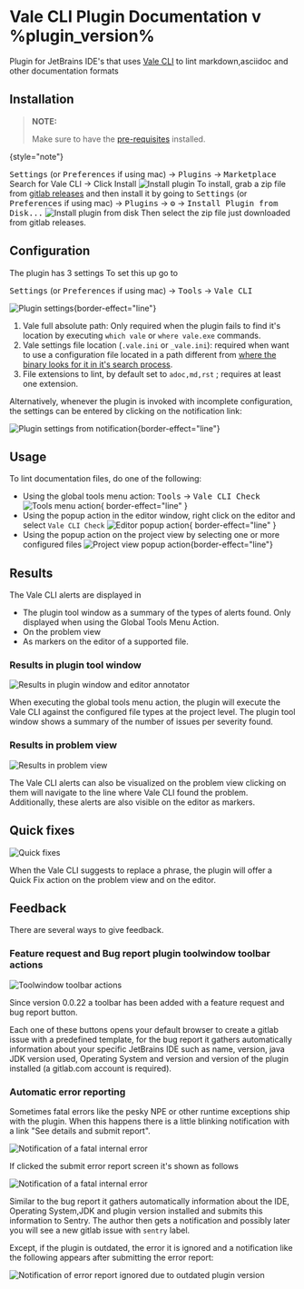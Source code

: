 # Vale CLI Plugin Documentation v %plugin_version%

Plugin for JetBrains IDE's that uses [Vale CLI](https://vale.sh) to lint markdown,asciidoc and other documentation formats

## Installation

> **NOTE:**
>
>Make sure to have the [pre-requisites](pre-requisites.md) installed.
>
{style="note"}

<tabs>
    <tab title="From Jetbrains Plugin Marketplace">
    <kbd>Settings</kbd> (or <kbd>Preferences</kbd> if using mac) -> <kbd>Plugins</kbd> -> <kbd>Marketplace</kbd> Search for Vale CLI -> Click <control>Install</control>
    <img src="install_plugin.png" border-effect="line" alt="Install plugin" /> 

</tab>
    <tab title="From Gitlab Releases">
To install, grab a zip file from 
<a href="https://gitlab.com/pablomxnl/vale-cli-plugin/-/releases">gitlab releases</a> and then install it by going to
<kbd>Settings</kbd> (or <kbd>Preferences</kbd> if using mac) -> <kbd>Plugins</kbd> -> <kbd>⚙</kbd> -> <kbd>Install Plugin from Disk...</kbd>
<img src="install_plugin_from_disk.png" border-effect="line" alt="Install plugin from disk" /> 
Then select the zip file just downloaded from gitlab releases.
    </tab>
</tabs>



## Configuration

The plugin has 3 settings
To set this up go to 

<kbd>Settings</kbd> (or <kbd>Preferences</kbd> if using mac) -> <kbd>Tools</kbd> -> <kbd>Vale CLI</kbd> 

![Plugin settings](plugin_settings.png){border-effect="line"}

1. Vale full absolute path: Only required when the plugin fails to find it's location by executing `which vale` or `where vale.exe` commands.
2. Vale settings file location (`.vale.ini` or `_vale.ini`): required when want to use a configuration file located in a path different from [where the binary looks for it in it's search process](https://vale.sh/docs/topics/config/#search-process).  
3. File extensions to lint, by default set to `adoc,md,rst` ; requires at least one extension. 

Alternatively, whenever the plugin is invoked with incomplete configuration, the settings can be entered by clicking on the notification link:

![Plugin settings from notification](plugin_settings_when_not_configured.png){border-effect="line"}


## Usage

To lint documentation files, do one of the following:

* Using the global tools menu action: <kbd>Tools</kbd> -> <kbd>Vale CLI Check</kbd>
  ![Tools menu action](usage_tools_menu.png){ border-effect="line" }
* Using the popup action in the editor window, right click on the editor and select `Vale CLI Check`
  ![Editor popup action](usage_editor_context_menu.png){ border-effect="line" }
* Using the popup action on the project view by selecting one or more configured files 
  ![Project view popup action](usage_project_context_menu.png){border-effect="line"}

## Results

The Vale CLI alerts are displayed in 

* The plugin tool window as a summary of the types of alerts found. Only displayed when using the Global Tools Menu Action.
* On the problem view
* As markers on the editor of a supported file.

### Results in plugin tool window

<img src="results_toolwindow.png" alt="Results in plugin window and editor annotator" border-effect="line" />

When executing the global tools menu action, the plugin will execute the Vale CLI against the configured file types at the project level. 
The plugin tool window shows a summary of the number of issues per severity found.

### Results in problem view

<img src="results_problemview_annotator.png" alt="Results in problem view" border-effect="line" />

The Vale CLI alerts can also be visualized on the problem view clicking on them will navigate to the line where Vale CLI found the problem.  
Additionally, these alerts are also visible on the editor as markers.

## Quick fixes

<img src="quick_fix_replace.png" alt="Quick fixes" border-effect="line" />

When the Vale CLI suggests to replace a phrase, the plugin will offer a Quick Fix action on the problem view and on the editor.

## Feedback 

There are several ways to give feedback.

### Feature request and Bug report plugin toolwindow toolbar actions

<img src="toolbar_feedback_actions.png" alt="Toolwindow toolbar actions" />

Since version 0.0.22 a toolbar has been added with a feature request and bug report button.

Each one of these buttons opens your default browser to create a gitlab issue with a predefined template, for the bug report it gathers automatically information about your specific JetBrains IDE such as name, version, java JDK version used, Operating System and version and version of the plugin installed (a gitlab.com account is required).

### Automatic error reporting

Sometimes fatal errors like the pesky NPE or other runtime exceptions ship with the plugin. When this happens there is a little blinking notification with a link "See details and submit report". 

<img src="error_handler_notification.png" alt="Notification of a fatal internal error" />

If clicked the submit error report screen it's shown as follows

<img src="error_handler_report.png" alt="Notification of a fatal internal error" />

Similar to the bug report it gathers automatically information about the IDE, Operating System,JDK and plugin version installed and submits this information to Sentry. The author then gets a notification and possibly later you will see a new gitlab issue with `sentry` label.

Except, if the plugin is outdated, the error it is ignored and a notification like the following appears after submitting the error report:

<img src="error_handler_report_outdated_version.png" alt="Notification of error report ignored due to outdated plugin version" />